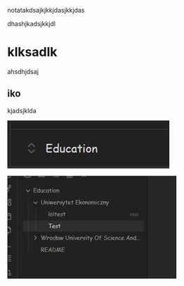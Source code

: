 notatakdsajkjkkjdasjkkjdas

dhashjkadsjkkjdl
# klksadlk

ahsdhjdsaj

## iko

kjadsjklda

![test](loltest.png)  

![](Pasted%20image%2020250908205943.png)
